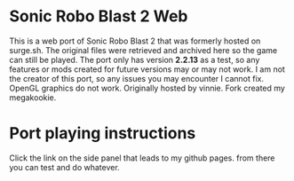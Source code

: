 # Sonic Robo Blast 2 Web
This is a web port of Sonic Robo Blast 2 that was formerly hosted on surge.sh. The original files were retrieved and archived here so the game can still be played.
The port only has version **2.2.13** as a test, so any features or mods created for future versions may or may not work. 
I am not the creator of this port, so any issues you may encounter I cannot fix.
OpenGL graphics do not work.
Originally hosted by vinnie. Fork created my megakookie.
# Port playing instructions
Click the link on the side panel that leads to my github pages. from there you can test and do whatever.
